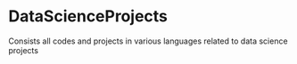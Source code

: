 # DataScienceProjects
Consists all codes and projects in various languages related to data science projects
